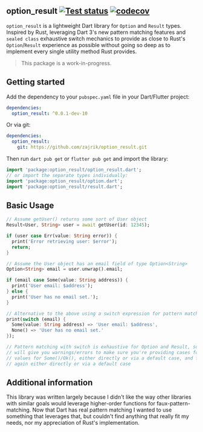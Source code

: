 <!--
This README describes the package. If you publish this package to pub.dev,
this README's contents appear on the landing page for your package.

For information about how to write a good package README, see the guide for
[writing package pages](https://dart.dev/guides/libraries/writing-package-pages).

For general information about developing packages, see the Dart guide for
[creating packages](https://dart.dev/guides/libraries/create-library-packages)
and the Flutter guide for
[developing packages and plugins](https://flutter.dev/developing-packages).
-->

## option_result [![Test status](https://github.com/zajrik/option_result/actions/workflows/test.yaml/badge.svg)](https://github.com/zajrik/option_result/actions/workflows/test.yaml) [![codecov](https://codecov.io/gh/zajrik/option_result/branch/main/graph/badge.svg?token=OMC42NL71B)](https://codecov.io/gh/zajrik/option_result)
`option_result` is a lightweight Dart library for `Option` and `Result` types. Inspired
by Rust, leveraging Dart 3's new pattern matching features and `sealed class` exhaustive
switch mechanics to provide as close to Rust's `Option`/`Result` experience as possible
without going so deep as to implement every single utility method Rust provides.

> This package is a work-in-progress.

## Getting started

Add the dependency to your `pubspec.yaml` file in your Dart/Flutter project:

```yaml
dependencies:
  option_result: ^0.0.1-dev-10
```

Or via git:

```yaml
dependencies:
  option_result:
    git: https://github.com/zajrik/option_result.git
```

Then run `dart pub get` or `flutter pub get` and import the library:

```dart
import 'package:option_result/option_result.dart';
// or import the separate types individually:
import 'package:option_result/option.dart';
import 'package:option_result/result.dart';
```

## Basic Usage

```dart
// Assume getUser() returns some sort of User object
Result<User, String> user = await getUser(id: 12345);

if (user case Err(value: String error)) {
  print('Error retrieving user: $error');
  return;
}

// Assume the User object has an email field of type Option<String>
Option<String> email = user.unwrap().email;

if (email case Some(value: String address)) {
  print('User email: $address');
} else {
  print('User has no email set.');
}

// Alternative to the above using a switch expression for pattern matching
print(switch (email) {
  Some(value: String address) => 'User email: $address',
  None() => 'User has no email set.'
});

// Pattern matching with switch is exhaustive for Option and Result, so the compiler
// will give you warnings/errors to make sure you're providing cases for all potential
// values for Some()/Ok(), either directly or via a default case, and for None()/Err(),
// again either directly or via a default case
```

## Additional information

This library was written largely because I didn't like the way other libraries with
similar goals would leverage higher-order functions for faux-pattern-matching. Now
that Dart has real pattern matching I wanted to use something that leverages that,
but couldn't find anything that really fit my needs, nor my appreciation of Rust's
implementation.
